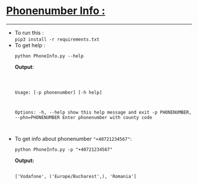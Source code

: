 # <a href = "https://github.com/Gowthaman1401/Python/blob/master/PhoneInfo/PhoneInfo.py">Phonenumber Info :</a>
<hr = "75%" >
<ul>
<li>To run this :<br><code>pip3 install -r requirements.txt</code></li>
<li>To get help :<br><pre><code>python PhoneInfo.py --help
</code></pre>
<strong>Output</strong>:
<pre><code>

Usage:  [-p phonenumber] [-h help]

Options:
  -h,             --help             show this help message and exit
  -p PHONENUMBER, --phn=PHONENUMBER  Enter phonenumber with county code                     
</code></pre>
</li>
<li>To get info about phonenumber <code>"+40721234567"</code>:
<pre><code>python PhoneInfo.py -p "+40721234567"
</code></pre>
<strong>Output:</strong>
<pre><code>
['Vodafone', ('Europe/Bucharest',), 'Romania']
</code></pre>
</ul>
